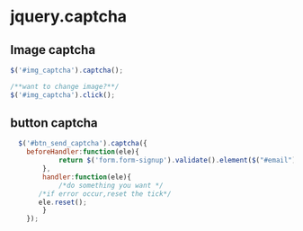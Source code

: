 # jquery.captcha

## Image captcha
```javascript
$('#img_captcha').captcha();

/**want to change image?**/
$('#img_captcha').click();
```



## button captcha
``` javascript
  $('#btn_send_captcha').captcha({
    beforeHandler:function(ele){
  			return $('form.form-signup').validate().element($("#email"));
  		},
  		handler:function(ele){
  			/*do something you want */       
       /*if error occur,reset the tick*/
       ele.reset();
  		}
  	});
    
 ```
